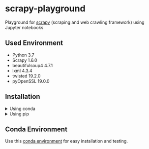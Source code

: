 # scrapy-playground
Playground for [scrapy](https://github.com/scrapy/scrapy) (scraping and web crawling framework) using Jupyter notebooks

## Used Environment
* Python 3.7
* Scrapy 1.6.0
* beautifulsoup4 4.7.1
* lxml 4.3.4
* twisted 19.2.0
* pyOpenSSL 19.0.0

## Installation
<details>
<summary>Using conda</summary>
<p>You can use conda with the provided environment which is the preferred way.</p>
</details>

<details>
<summary>Using pip</summary>
<p>You can also use pip to install scrapy, twisted, lxml and pyOpenSSL 
</p>
```
pip3 install Twisted==14.0 lxml pyOpenSSL Scrapy
```  
</details>

## Conda Environment
Use this [conda environment](conda-environment/conda-env.yml "conda environment for scrapy-playground") for easy installation and testing.
